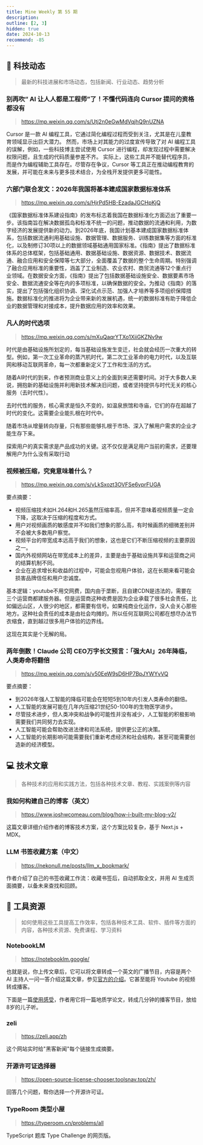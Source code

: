 ```yaml
---
title: Mine Weekly 第 55 期
description:
outline: [2, 3]
hidden: true
date: 2024-10-13
recommend: -85
---
```


## 🚀 科技动态

> 最新的科技进展和市场动态，包括新闻、行业动态、趋势分析

### 别再吹“ AI 让人人都是工程师”了！不懂代码连向 Cursor 提问的资格都没有
> https://mp.weixin.qq.com/s/Utj2n0eGwMdVqjhQ9nUZNA

Cursor 是一款 AI 编程工具，它通过简化编程过程而受到关注，尤其是在儿童教育领域显示出巨大潜力。
然而，市场上对其能力的过度宣传导致了对 AI 编程工具的误解，例如，一些科技博主尝试使用 Cursor 进行编程，却发现过程中需要解决权限问题，且生成的代码质量参差不齐。
实际上，这些工具并不能替代程序员，而是作为编程辅助工具存在。尽管存在争议，Cursor 等工具正在推动编程教育的发展，并可能在未来与更多技术结合，为全栈开发提供更多可能性。

### 六部门联合发文：2026年我国将基本建成国家数据标准体系
> https://mp.weixin.qq.com/s/HjrPd5HB-EzadaJGCHpKjQ

《国家数据标准体系建设指南》的发布标志着我国在数据标准化方面迈出了重要一步。该指南旨在解决数据孤岛和标准不统一的问题，推动数据的流通和利用，为数字经济的发展提供新的动力。到2026年底，我国计划基本建成国家数据标准体系，包括数据流通利用基础设施、数据管理、数据服务、训练数据集等方面的标准化，以及制修订30项以上的数据领域基础通用国家标准。《指南》提出了数据标准体系的总体框架，包括基础通用、数据基础设施、数据资源、数据技术、数据流通、融合应用和安全保障等七大部分，全面覆盖了数据的整个生命周期。特别强调了融合应用标准的重要性，涵盖了工业制造、农业农村、商贸流通等12个重点行业领域。在数据安全方面，《指南》提出了包括数据基础设施安全、数据要素市场安全、数据流通安全等在内的多项标准，以确保数据的安全。为推动《指南》的落实，提出了包括强化组织协调、深化试点示范、加强人才培养等多项组织保障措施。数据标准化的推进将为企业带来新的发展机遇，统一的数据标准有助于降低企业的数据管理和对接成本，提升数据应用的效率和效果。

### 凡人的时代选项
> https://mp.weixin.qq.com/s/mXuQaqrYTXo1XiiGKZNv9w

时代是由基础设施所划定的，每当基础设施发生变迁，社会就会经历一次重大的转型。例如，第一次工业革命的蒸汽机时代，第二次工业革命的电力时代，以及互联网和移动互联网革命，每一次都重新定义了工作和生活的方式。

随着AI时代的到来，作者预测商业意义上的全面到来还需要时间。对于大多数人来说，拥抱新的基础设施并利用新技术解决旧问题，或者坚持提供与时代无关的核心服务（去时代性）。

去时代性的服务，核心需求是恒久不变的，如温泉旅馆和寺庙，它们的存在超越了时代的变化。这需要企业能扎根在时代中。

随着市场从增量转向存量，只有那些能够扎根于市场、深入了解用户需求的企业才能生存下来。

探索用户的真实需求是产品成功的关键。这不仅仅是满足用户当前的需求，还要理解用户为什么没有采取行动

### 视频被压缩，究竟意味着什么？
> https://mp.weixin.qq.com/s/vLkSxozt3OVFSe6vprFUGA

要点摘要：
- 视频压缩技术如H.264和H.265虽然压缩率高，但并不意味着视频质量一定会下降，这取决于压缩的程度和方式。
- 用户对视频画质的敏感度并不如我们想象的那么高，有时候画质的细微差别并不会被大多数用户察觉。
- 视频平台的带宽成本远高于我们的想象，这也是它们不断压缩视频的主要原因之一。
- 国内外视频网站在带宽成本上的差异，主要是由于基础设施共享和运营商之间的结算机制不同。
- 企业在追求增长和收益的过程中，可能会忽视用户体验，这在长期来看可能会损害品牌信任和用户忠诚度。

基本逻辑：youtube不用交网费，国内由于垄断，且自建CDN是违法的，需要在三个运营商都建服务器。但是运营商这种收费是因为企业承载了很多社会责任，比如偏远山区，人很少的地区，都需要有信号。如果纯商业化运作，没人会关心那些地方。这种社会责任的成本是由社会均摊的。所以任何互联网公司都在想尽办法节衣缩食，直到越过很多用户体验的边界线。

这现在其实是个无解的局。

### 两年倒数！Claude 公司 CEO万字长文预言：「强大AI」26年降临，人类寿命将翻倍
> https://mp.weixin.qq.com/s/v50EeW9sD6HP7BpJYWYvVQ

要点摘要：
- 到2026年强人工智能的降临可能会在短短5到10年内引发人类寿命的翻倍。
- 人工智能的发展可能在几年内压缩21世纪50-100年的生物医学进步。
- 尽管技术进步，但人类冲突和战争的可能性并没有减少，人工智能的积极影响需要我们共同努力去实现。
- 人工智能可能会帮助改进法律和司法系统，提供更公正的决策。
- 人工智能的长期影响可能需要我们重新考虑经济和社会结构，甚至可能需要创造新的经济模型。

## 💻 技术文章

> 各种技术的应用和实践方法，包括各种技术文章、教程、实践案例等内容

### 我如何构建自己的博客（英文）
> https://www.joshwcomeau.com/blog/how-i-built-my-blog-v2/

这篇文章详细介绍作者的博客技术方案，这个方案比较复杂，基于 Next.js + MDX。

### LLM 书签收藏方案（中文）
> https://nekonull.me/posts/llm_x_bookmark/

作者介绍了自己的书签收藏工作流：收藏书签后，自动抓取全文，并用 AI 生成页面摘要，以备未来查找和回顾。

## 🔧 工具资源

> 如何使用这些工具提高工作效率，包括各种技术工具、软件、插件等方面的内容，各种技术资源、免费课程、学习资料

### NotebookLM
> https://notebooklm.google/

也就是说，你上传文章后，它可以将文章转成一个英文的广播节目，内容是两个 AI 主持人一问一答介绍这篇文章，参见[官方的介绍](https://blog.google/technology/ai/notebooklm-audio-overviews/)。它甚至能将 Youtube 的视频转成播客。

下面是一篇[使用感受](https://timkellogg.me/blog/2024/09/29/notebooklm)，作者用它将一篇地质学论文，转成几分钟的播客节目，放给8岁的儿子听。

### zeli
> https://zeli.app/zh

这个网站实时给"黑客新闻"每个链接生成摘要。

### 开源许可证选择器
> https://open-source-license-chooser.toolsnav.top/zh/

回答几个问题，帮你选择一个开源许可证。

### TypeRoom 类型小屋
> https://typeroom.cn/problems/all

TypeScript 题库 Type Challenge 的网页版。